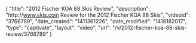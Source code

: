 {
    "title": "2012 Fischer KOA 88 Skis Review",
    "description": "http:\/\/www.skis.com Review for the 2012 Fischer KOA 88 Skis",
    "videoid": "3766789",
    "date_created": "1411361226",
    "date_modified": "1418182017",
    "type": "captivate",
    "layout": "video",
    "url": "\/v\/2012-fischer-koa-88-skis-review\/3766789"
}